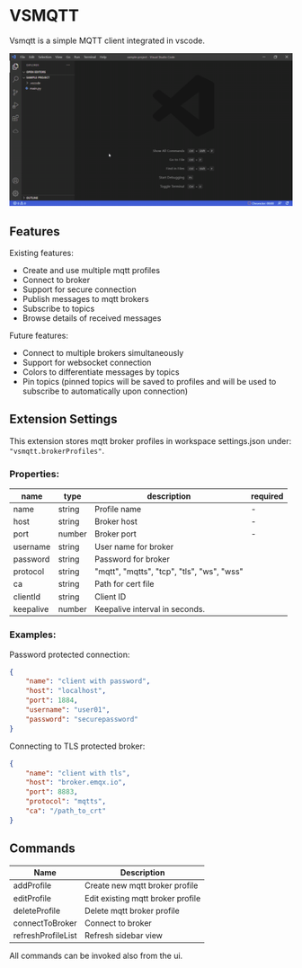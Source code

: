 # VSMQTT

Vsmqtt is a simple MQTT client integrated in vscode.

![Alt Text](screen.gif)

## Features

Existing features:

* Create and use multiple mqtt profiles
* Connect to broker
* Support for secure connection
* Publish messages to mqtt brokers
* Subscribe to topics
* Browse details of received messages

Future features:

* Connect to multiple brokers simultaneously
* Support for websocket connection
* Colors to differentiate messages by topics
* Pin topics (pinned topics will be saved to profiles and will be used to subscribe to automatically upon connection)

## Extension Settings

This extension stores mqtt broker profiles in workspace settings.json under: `"vsmqtt.brokerProfiles"`.

### Properties:

| name      | type   | description                                | required |
|-----------|--------|--------------------------------------------|----------|
| name      | string | Profile name                               |     -    |
| host      | string | Broker host                                |     -    |
| port      | number | Broker port                                |     -    |
| username  | string | User name for broker                       |          |
| password  | string | Password for broker                        |          |
| protocol  | string | "mqtt", "mqtts", "tcp", "tls", "ws", "wss" |          |
| ca        | string | Path for cert file                         |          |
| clientId  | string | Client ID                                  |          |
| keepalive | number | Keepalive interval in seconds.             |          |

### Examples:

Password protected connection:
```json
{
    "name": "client with password",
    "host": "localhost",
    "port": 1884,
    "username": "user01",
    "password": "securepassword"
}
```

Connecting to TLS protected broker:
```json
{
    "name": "client with tls",
    "host": "broker.emqx.io",
    "port": 8883,
    "protocol": "mqtts",
    "ca": "/path_to_crt"
}
```

## Commands

| Name               | Description                       |
|--------------------|-----------------------------------|
| addProfile         | Create new mqtt broker profile    |
| editProfile        | Edit existing mqtt broker profile |
| deleteProfile      | Delete mqtt broker profile        |
| connectToBroker    | Connect to broker                 |
| refreshProfileList | Refresh sidebar view              |

All commands can be invoked also from the ui.

